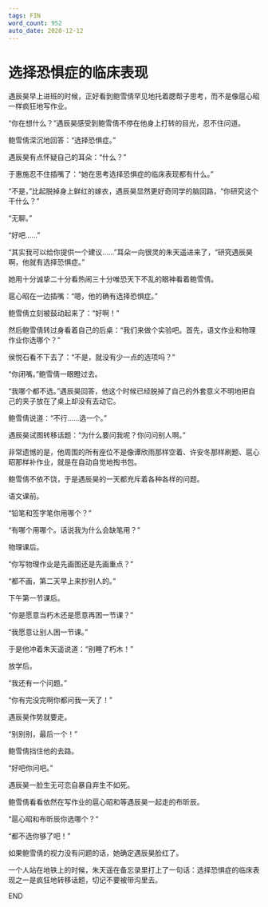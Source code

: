 ```yaml
---
tags: FIN
word_count: 952
auto_date: 2020-12-12
---
```


# 选择恐惧症的临床表现

遇辰昊早上进班的时候，正好看到鲍雪倩罕见地托着腮帮子思考，而不是像扈心昭一样疯狂地写作业。

“你在想什么？”遇辰昊感受到鲍雪倩不停在他身上打转的目光，忍不住问道。

鲍雪倩深沉地回答：“选择恐惧症。”

遇辰昊有点怀疑自己的耳朵：“什么？”

于惠施忍不住插嘴了：“她在思考选择恐惧症的临床表现都有什么。”

“不是，”比起脱掉身上鲜红的嫁衣，遇辰昊显然更好奇同学的脑回路，“你研究这个干什么？”

“无聊。”

“好吧……”

“其实我可以给你提供一个建议……”耳朵一向很灵的朱天遥进来了，“研究遇辰昊啊，他就有选择恐惧症。”

她用十分诚挚二十分看热闹三十分唯恐天下不乱的眼神看着鲍雪倩。

扈心昭在一边插嘴：“嗯，他的确有选择恐惧症。”

鲍雪倩立刻被鼓动起来了：“好啊！”

然后鲍雪倩转过身看着自己的后桌：“我们来做个实验吧。首先，语文作业和物理作业你选哪个？”

侯悦石看不下去了：“不是，就没有少一点的选项吗？”

“你闭嘴。”鲍雪倩一眼瞪过去。

“我哪个都不选。”遇辰昊回答，他这个时候已经脱掉了自己的外套意义不明地把自己的夹子放在了桌上却没有去动它。

鲍雪倩说道：“不行……选一个。”

遇辰昊试图转移话题：“为什么要问我呢？你问问别人啊。”

非常遗憾的是，他周围的所有座位不是像谭欣雨那样空着、许安冬那样刷题、扈心昭那样补作业，就是在自动自觉地掏书包。

鲍雪倩不依不饶，于是遇辰昊的一天都充斥着各种各样的问题。

语文课前。

“铅笔和签字笔你用哪个？”

“有哪个用哪个。话说我为什么会缺笔用？”

物理课后。

“你写物理作业是先画图还是先画重点？”

“都不画，第二天早上来抄别人的。”

下午第一节课后。

“你是愿意当朽木还是愿意再困一节课？”

“我愿意让别人困一节课。”

于是他冲着朱天遥说道：“别睡了朽木！”

放学后。

“我还有一个问题。”

“你有完没完啊你都问我一天了！”

遇辰昊作势就要走。

“别别别，最后一个！”

鲍雪倩挡住他的去路。

“好吧你问吧。”

遇辰昊一脸生无可恋自暴自弃生不如死。

鲍雪倩看看依然在写作业的扈心昭和等遇辰昊一起走的布昕辰。

“扈心昭和布昕辰你选哪个？“

“都不选你够了吧！”

如果鲍雪倩的视力没有问题的话，她确定遇辰昊脸红了。

一个人站在地铁上的时候，朱天遥在备忘录里打上了一句话：选择恐惧症的临床表现之一是疯狂地转移话题，切记不要被带沟里去。

END
